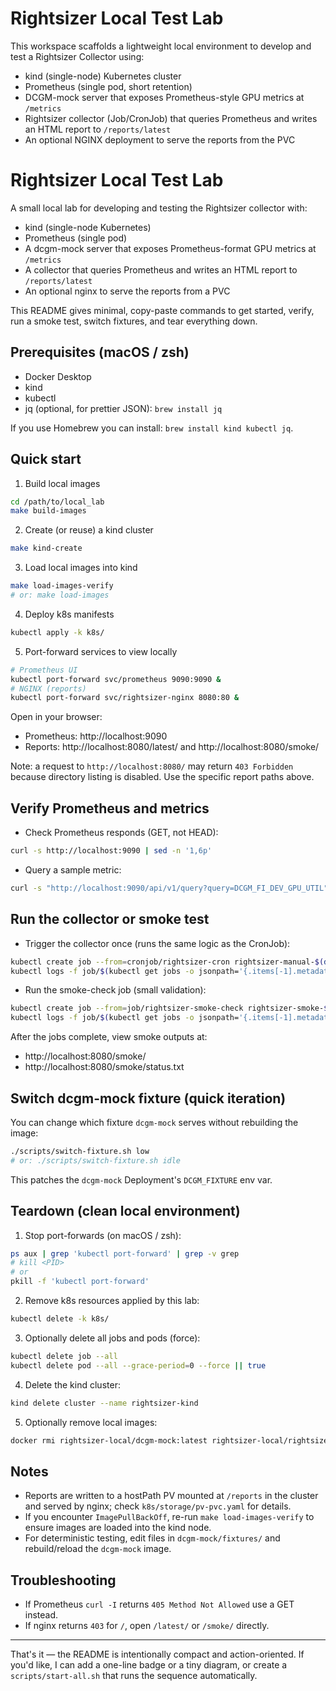 # Rightsizer Local Test Lab

This workspace scaffolds a lightweight local environment to develop and test a Rightsizer Collector using:

- kind (single-node) Kubernetes cluster
- Prometheus (single pod, short retention)
- DCGM-mock server that exposes Prometheus-style GPU metrics at `/metrics`
- Rightsizer collector (Job/CronJob) that queries Prometheus and writes an HTML report to `/reports/latest`
- An optional NGINX deployment to serve the reports from the PVC
# Rightsizer Local Test Lab

A small local lab for developing and testing the Rightsizer collector with:

- kind (single-node Kubernetes)
- Prometheus (single pod)
- A dcgm-mock server that exposes Prometheus-format GPU metrics at `/metrics`
- A collector that queries Prometheus and writes an HTML report to `/reports/latest`
- An optional nginx to serve the reports from a PVC

This README gives minimal, copy-paste commands to get started, verify, run a smoke test, switch fixtures, and tear everything down.

## Prerequisites (macOS / zsh)

- Docker Desktop
- kind
- kubectl
- jq (optional, for prettier JSON): `brew install jq`

If you use Homebrew you can install: `brew install kind kubectl jq`.

## Quick start

1. Build local images

```bash
cd /path/to/local_lab
make build-images
```

2. Create (or reuse) a kind cluster

```bash
make kind-create
```

3. Load local images into kind

```bash
make load-images-verify
# or: make load-images
```

4. Deploy k8s manifests

```bash
kubectl apply -k k8s/
```

5. Port-forward services to view locally

```bash
# Prometheus UI
kubectl port-forward svc/prometheus 9090:9090 &
# NGINX (reports)
kubectl port-forward svc/rightsizer-nginx 8080:80 &
```

Open in your browser:

- Prometheus: http://localhost:9090
- Reports: http://localhost:8080/latest/ and http://localhost:8080/smoke/

Note: a request to `http://localhost:8080/` may return `403 Forbidden` because directory listing is disabled. Use the specific report paths above.

## Verify Prometheus and metrics

- Check Prometheus responds (GET, not HEAD):

```bash
curl -s http://localhost:9090 | sed -n '1,6p'
```

- Query a sample metric:

```bash
curl -s "http://localhost:9090/api/v1/query?query=DCGM_FI_DEV_GPU_UTIL" | jq .
```

## Run the collector or smoke test

- Trigger the collector once (runs the same logic as the CronJob):

```bash
kubectl create job --from=cronjob/rightsizer-cron rightsizer-manual-$(date +%s)
kubectl logs -f job/$(kubectl get jobs -o jsonpath='{.items[-1].metadata.name}')
```

- Run the smoke-check job (small validation):

```bash
kubectl create job --from=job/rightsizer-smoke-check rightsizer-smoke-$(date +%s)
kubectl logs -f job/$(kubectl get jobs -o jsonpath='{.items[-1].metadata.name}')
```

After the jobs complete, view smoke outputs at:

- http://localhost:8080/smoke/
- http://localhost:8080/smoke/status.txt

## Switch dcgm-mock fixture (quick iteration)

You can change which fixture `dcgm-mock` serves without rebuilding the image:

```bash
./scripts/switch-fixture.sh low
# or: ./scripts/switch-fixture.sh idle
```

This patches the `dcgm-mock` Deployment's `DCGM_FIXTURE` env var.

## Teardown (clean local environment)

1) Stop port-forwards (on macOS / zsh):

```bash
ps aux | grep 'kubectl port-forward' | grep -v grep
# kill <PID>
# or
pkill -f 'kubectl port-forward'
```

2) Remove k8s resources applied by this lab:

```bash
kubectl delete -k k8s/
```

3) Optionally delete all jobs and pods (force):

```bash
kubectl delete job --all
kubectl delete pod --all --grace-period=0 --force || true
```

4) Delete the kind cluster:

```bash
kind delete cluster --name rightsizer-kind
```

5) Optionally remove local images:

```bash
docker rmi rightsizer-local/dcgm-mock:latest rightsizer-local/rightsizer-collector:latest rightsizer-local/rightsizer-nginx:latest || true
```

## Notes

- Reports are written to a hostPath PV mounted at `/reports` in the cluster and served by nginx; check `k8s/storage/pv-pvc.yaml` for details.
- If you encounter `ImagePullBackOff`, re-run `make load-images-verify` to ensure images are loaded into the kind node.
- For deterministic testing, edit files in `dcgm-mock/fixtures/` and rebuild/reload the `dcgm-mock` image.

## Troubleshooting

- If Prometheus `curl -I` returns `405 Method Not Allowed` use a GET instead.
- If nginx returns `403` for `/`, open `/latest/` or `/smoke/` directly.

---

That's it — the README is intentionally compact and action-oriented. If you'd like, I can add a one-line badge or a tiny diagram, or create a `scripts/start-all.sh` that runs the sequence automatically.
